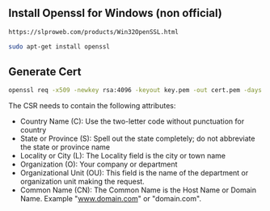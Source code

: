 ## Install Openssl for Windows (non official)
```bash
https://slproweb.com/products/Win32OpenSSL.html
```

```bash
sudo apt-get install openssl
```

## Generate Cert
```bash
openssl req -x509 -newkey rsa:4096 -keyout key.pem -out cert.pem -days 365
```

The CSR needs to contain the following attributes:

- Country Name (C): Use the two-letter code without punctuation for country
- State or Province (S): Spell out the state completely; do not abbreviate the state or province name
- Locality or City (L): The Locality field is the city or town name
- Organization (O): Your company or department
- Organizational Unit (OU): This field is the name of the department or organization unit making the request.
- Common Name (CN): The Common Name is the Host Name or Domain Name. Example "www.domain.com" or "domain.com".